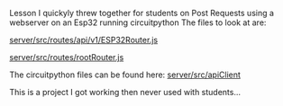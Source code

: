 Lesson I quickyly threw together for students on Post Requests using a webserver on an Esp32 running circuitpython
The files to look at are:

[server/src/routes/api/v1/ESP32Router.js](server/src/routes/api/v1/ESP32Router.js)

[server/src/routes/rootRouter.js](server/src/routes/rootRouter.js)

The circuitpython files can be found here:
[server/src/apiClient](server/src/apiClient)

This is a project I got working then never used with students...
